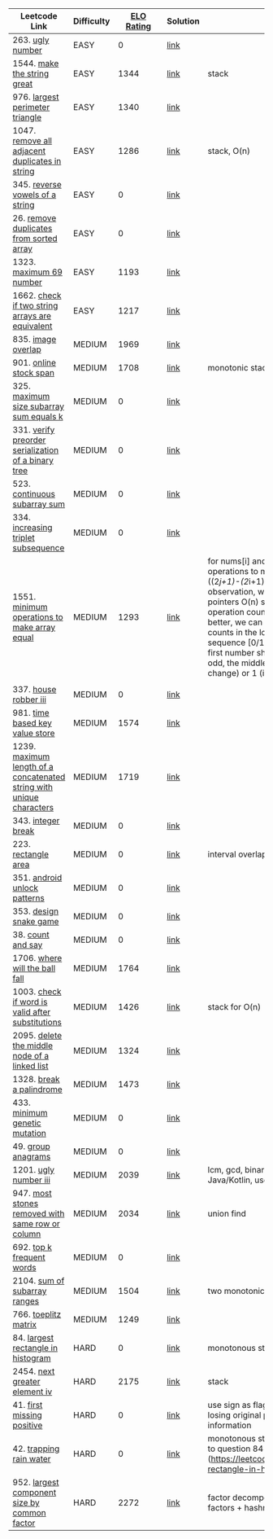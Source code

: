 | Leetcode Link | Difficulty | <div style="width:80px">[ELO Rating](https://zerotrac.github.io/leetcode_problem_rating)</div> | Solution | Hint |
| ------------- | ---------- | ---------- | -------- | ---- |
| 263. [ugly number](https://leetcode.com/problems/ugly-number/) | EASY | 0 | [link](https://github.com/likexx/leetcode-kotlin/blob/main/app/src/main/kotlin/solution/Solution263.kt) |  | |
| 1544. [make the string great](https://leetcode.com/problems/make-the-string-great/) | EASY | 1344 | [link](https://github.com/likexx/leetcode-kotlin/blob/main/app/src/main/kotlin/solution/Solution1544.kt) | stack | |
| 976. [largest perimeter triangle](https://leetcode.com/problems/largest-perimeter-triangle/) | EASY | 1340 | [link](https://github.com/likexx/leetcode-kotlin/blob/main/app/src/main/kotlin/solution/Solution976.kt) |  | |
| 1047. [remove all adjacent duplicates in string](https://leetcode.com/problems/remove-all-adjacent-duplicates-in-string/) | EASY | 1286 | [link](https://github.com/likexx/leetcode-kotlin/blob/main/app/src/main/kotlin/solution/Solution1047.kt) | stack, O(n) | |
| 345. [reverse vowels of a string](https://leetcode.com/problems/reverse-vowels-of-a-string/) | EASY | 0 | [link](https://github.com/likexx/leetcode-kotlin/blob/main/app/src/main/kotlin/solution/Solution345.kt) |  | |
| 26. [remove duplicates from sorted array](https://leetcode.com/problems/remove-duplicates-from-sorted-array/) | EASY | 0 | [link](https://github.com/likexx/leetcode-kotlin/blob/main/app/src/main/kotlin/solution/Solution26.kt) |  | |
| 1323. [maximum 69 number](https://leetcode.com/problems/maximum-69-number/) | EASY | 1193 | [link](https://github.com/likexx/leetcode-kotlin/blob/main/app/src/main/kotlin/solution/Solution1323.kt) |  | |
| 1662. [check if two string arrays are equivalent](https://leetcode.com/problems/check-if-two-string-arrays-are-equivalent/) | EASY | 1217 | [link](https://github.com/likexx/leetcode-kotlin/blob/main/app/src/main/kotlin/solution/Solution1662.kt) |  | |
| 835. [image overlap](https://leetcode.com/problems/image-overlap/) | MEDIUM | 1969 | [link](https://github.com/likexx/leetcode-kotlin/blob/main/app/src/main/kotlin/solution/Solution835.kt) |  | |
| 901. [online stock span](https://leetcode.com/problems/online-stock-span/) | MEDIUM | 1708 | [link](https://github.com/likexx/leetcode-kotlin/blob/main/app/src/main/kotlin/solution/Solution901.kt) | monotonic stack, O(n) | |
| 325. [maximum size subarray sum equals k](https://leetcode.com/problems/maximum-size-subarray-sum-equals-k/) | MEDIUM | 0 | [link](https://github.com/likexx/leetcode-kotlin/blob/main/app/src/main/kotlin/solution/Solution325.kt) |  | |
| 331. [verify preorder serialization of a binary tree](https://leetcode.com/problems/verify-preorder-serialization-of-a-binary-tree/) | MEDIUM | 0 | [link](https://github.com/likexx/leetcode-kotlin/blob/main/app/src/main/kotlin/solution/Solution331.kt) |  | |
| 523. [continuous subarray sum](https://leetcode.com/problems/continuous-subarray-sum/) | MEDIUM | 0 | [link](https://github.com/likexx/leetcode-kotlin/blob/main/app/src/main/kotlin/solution/Solution523.kt) |  | |
| 334. [increasing triplet subsequence](https://leetcode.com/problems/increasing-triplet-subsequence/) | MEDIUM | 0 | [link](https://github.com/likexx/leetcode-kotlin/blob/main/app/src/main/kotlin/solution/Solution334.kt) |  | |
| 1551. [minimum operations to make array equal](https://leetcode.com/problems/minimum-operations-to-make-array-equal/) | MEDIUM | 1293 | [link](https://github.com/likexx/leetcode-kotlin/blob/main/app/src/main/kotlin/solution/Solution1551.kt) | for nums[i] and nums[j], the number of operations to make them equal is j-i ( ((2*j+1)-(2*i+1))/2 ).  Based on the observation, we can come up with a 2-pointers O(n) solution by adding up all operation counts until i==j. To make it better, we can observe the operation counts in the loop. They are arithmetic sequence [0/1, 3, 5, 7,...,n-1]. Note the first number should be either 0 (if n is odd, the middle number doesn't change) or 1 (if n is even).
 | |
| 337. [house robber iii](https://leetcode.com/problems/house-robber-iii/) | MEDIUM | 0 | [link](https://github.com/likexx/leetcode-kotlin/blob/main/app/src/main/kotlin/solution/Solution337.kt) |  | |
| 981. [time based key value store](https://leetcode.com/problems/time-based-key-value-store/) | MEDIUM | 1574 | [link](https://github.com/likexx/leetcode-kotlin/blob/main/app/src/main/kotlin/solution/Solution981.kt) |  | |
| 1239. [maximum length of a concatenated string with unique characters](https://leetcode.com/problems/maximum-length-of-a-concatenated-string-with-unique-characters/) | MEDIUM | 1719 | [link](https://github.com/likexx/leetcode-kotlin/blob/main/app/src/main/kotlin/solution/Solution1239.kt) |  | |
| 343. [integer break](https://leetcode.com/problems/integer-break/) | MEDIUM | 0 | [link](https://github.com/likexx/leetcode-kotlin/blob/main/app/src/main/kotlin/solution/Solution343.kt) |  | |
| 223. [rectangle area](https://leetcode.com/problems/rectangle-area/) | MEDIUM | 0 | [link](https://github.com/likexx/leetcode-kotlin/blob/main/app/src/main/kotlin/solution/Solution223.kt) | interval overlapping problem | |
| 351. [android unlock patterns](https://leetcode.com/problems/android-unlock-patterns/) | MEDIUM | 0 | [link](https://github.com/likexx/leetcode-kotlin/blob/main/app/src/main/kotlin/solution/Solution351.kt) |  | |
| 353. [design snake game](https://leetcode.com/problems/design-snake-game/) | MEDIUM | 0 | [link](https://github.com/likexx/leetcode-kotlin/blob/main/app/src/main/kotlin/solution/Solution353.kt) |  | |
| 38. [count and say](https://leetcode.com/problems/count-and-say/) | MEDIUM | 0 | [link](https://github.com/likexx/leetcode-kotlin/blob/main/app/src/main/kotlin/solution/Solution38.kt) |  | |
| 1706. [where will the ball fall](https://leetcode.com/problems/where-will-the-ball-fall/) | MEDIUM | 1764 | [link](https://github.com/likexx/leetcode-kotlin/blob/main/app/src/main/kotlin/solution/Solution1706.kt) |  | |
| 1003. [check if word is valid after substitutions](https://leetcode.com/problems/check-if-word-is-valid-after-substitutions/) | MEDIUM | 1426 | [link](https://github.com/likexx/leetcode-kotlin/blob/main/app/src/main/kotlin/solution/Solution1003.kt) | stack for O(n) | |
| 2095. [delete the middle node of a linked list](https://leetcode.com/problems/delete-the-middle-node-of-a-linked-list/) | MEDIUM | 1324 | [link](https://github.com/likexx/leetcode-kotlin/blob/main/app/src/main/kotlin/solution/Solution2095.kt) |  | |
| 1328. [break a palindrome](https://leetcode.com/problems/break-a-palindrome/) | MEDIUM | 1473 | [link](https://github.com/likexx/leetcode-kotlin/blob/main/app/src/main/kotlin/solution/Solution1328.kt) |  | |
| 433. [minimum genetic mutation](https://leetcode.com/problems/minimum-genetic-mutation/) | MEDIUM | 0 | [link](https://github.com/likexx/leetcode-kotlin/blob/main/app/src/main/kotlin/solution/Solution433.kt) |  | |
| 49. [group anagrams](https://leetcode.com/problems/group-anagrams/) | MEDIUM | 0 | [link](https://github.com/likexx/leetcode-kotlin/blob/main/app/src/main/kotlin/solution/Solution49.kt) |  | |
| 1201. [ugly number iii](https://leetcode.com/problems/ugly-number-iii/) | MEDIUM | 2039 | [link](https://github.com/likexx/leetcode-kotlin/blob/main/app/src/main/kotlin/solution/Solution1201.kt) | lcm, gcd, binary-search. For Java/Kotlin, use Long instead of Int | |
| 947. [most stones removed with same row or column](https://leetcode.com/problems/most-stones-removed-with-same-row-or-column/) | MEDIUM | 2034 | [link](https://github.com/likexx/leetcode-kotlin/blob/main/app/src/main/kotlin/solution/Solution947.kt) | union find | |
| 692. [top k frequent words](https://leetcode.com/problems/top-k-frequent-words/) | MEDIUM | 0 | [link](https://github.com/likexx/leetcode-kotlin/blob/main/app/src/main/kotlin/solution/Solution692.kt) |  | |
| 2104. [sum of subarray ranges](https://leetcode.com/problems/sum-of-subarray-ranges/) | MEDIUM | 1504 | [link](https://github.com/likexx/leetcode-kotlin/blob/main/app/src/main/kotlin/solution/Solution2104.kt) | two monotonic stacks, O(n) | |
| 766. [toeplitz matrix](https://leetcode.com/problems/toeplitz-matrix/) | MEDIUM | 1249 | [link](https://github.com/likexx/leetcode-kotlin/blob/main/app/src/main/kotlin/solution/Solution766.kt) |  | |
| 84. [largest rectangle in histogram](https://leetcode.com/problems/largest-rectangle-in-histogram/) | HARD | 0 | [link](https://github.com/likexx/leetcode-kotlin/blob/main/app/src/main/kotlin/solution/Solution84.kt) | monotonous stack, increasing | |
| 2454. [next greater element iv](https://leetcode.com/problems/next-greater-element-iv/) | HARD | 2175 | [link](https://github.com/likexx/leetcode-kotlin/blob/main/app/src/main/kotlin/solution/Solution2454.kt) | stack | |
| 41. [first missing positive](https://leetcode.com/problems/first-missing-positive/) | HARD | 0 | [link](https://github.com/likexx/leetcode-kotlin/blob/main/app/src/main/kotlin/solution/Solution41.kt) | use sign as flag for existence without losing original positive integer information | |
| 42. [trapping rain water](https://leetcode.com/problems/trapping-rain-water/) | HARD | 0 | [link](https://github.com/likexx/leetcode-kotlin/blob/main/app/src/main/kotlin/solution/Solution42.kt) | monotonous stack (decreasing), similar to question 84 (https://leetcode.com/problems/largest-rectangle-in-histogram/) | |
| 952. [largest component size by common factor](https://leetcode.com/problems/largest-component-size-by-common-factor/) | HARD | 2272 | [link](https://github.com/likexx/leetcode-kotlin/blob/main/app/src/main/kotlin/solution/Solution952.kt) | factor decomposition + union find of factors + hashmap | |
